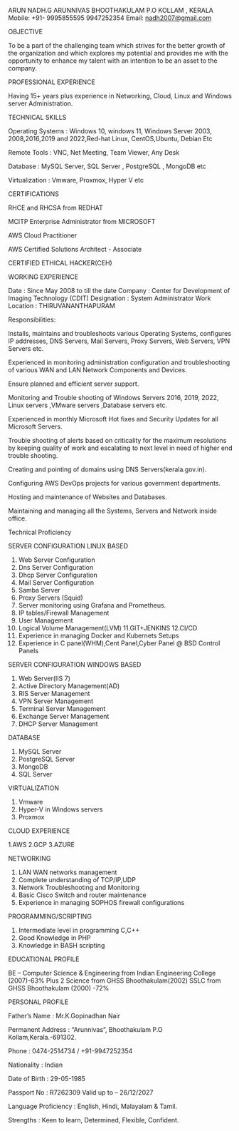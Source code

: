                                                                                   
ARUN NADH.G
ARUNNIVAS
BHOOTHAKULAM P.O
KOLLAM ,  KERALA
Mobile: +91- 9995855595 9947252354
Email: nadh2007@gmail.com	


OBJECTIVE	

  To be a part of the challenging team which strives for the better growth of the organization and which explores my potential and provides me with the opportunity to enhance my talent with an intention to be an asset to the company.
        

PROFESSIONAL EXPERIENCE
                
Having 15+ years plus experience in Networking, Cloud, Linux and Windows server Administration.
            
        
TECHNICAL SKILLS

Operating Systems	: Windows 10, windows 11, Windows Server 2003, 2008,2016,2019 and 2022,Red-hat Linux, CentOS,Ubuntu, Debian Etc

Remote Tools	:   VNC, Net Meeting, Team Viewer, Any Desk

Database	:   MySQL Server, SQL Server , PostgreSQL , MongoDB etc 

Virtualization	:   Vmware, Proxmox, Hyper V etc


CERTIFICATIONS 


RHCE and RHCSA from REDHAT 

MCITP Enterprise Administrator from MICROSOFT

AWS Cloud Practitioner

AWS Certified Solutions Architect - Associate

CERTIFIED ETHICAL HACKER(CEH)

   
WORKING EXPERIENCE	


Date			: Since May 2008 to till the date
Company	: Center for Development of Imaging Technology (CDIT)
Designation 		: System Administrator
Work Location	: THIRUVANANTHAPURAM

Responsibilities: 



Installs, maintains and troubleshoots various Operating Systems, configures IP addresses, DNS Servers, Mail Servers, Proxy Servers, Web Servers, VPN Servers etc.

Experienced in monitoring administration configuration and troubleshooting of various WAN and LAN Network Components and Devices.

Ensure planned and efficient server support.

Monitoring and Trouble shooting of Windows Servers 2016, 2019, 2022,  Linux servers ,VMware servers ,Database servers etc.

Experienced in monthly Microsoft Hot fixes and Security Updates for all Microsoft Servers.

Trouble shooting of alerts based on criticality for the maximum resolutions by keeping quality of work and escalating to next level in need of higher end trouble shooting.

Creating and pointing of domains using DNS Servers(kerala.gov.in).

Configuring AWS DevOps projects for various government departments.

Hosting and maintenance of Websites and Databases.

Maintaining and managing all the Systems, Servers and Network inside office.


Technical Proficiency

SERVER CONFIGURATION LINUX BASED

1. Web Server Configuration
2. Dns Server Configuration
3. Dhcp Server Configuration
4. Mail Server Configuration
5. Samba Server
6. Proxy Servers (Squid)
7. Server monitoring using Grafana and Prometheus.
8. IP tables/Firewall Management
9. User Management
10. Logical Volume Management(LVM)
11.GIT+JENKINS 
12.CI/CD
13. Experience in managing Docker and Kubernets Setups
14. Experience in C panel(WHM),Cent Panel,Cyber Panel @ BSD Control Panels

SERVER CONFIGURATION WINDOWS BASED

1. Web Server(IIS 7)
2. Active Directory Management(AD)
3. RIS Server Management
4. VPN Server Management
5. Terminal Server Management
6. Exchange Server Management
7. DHCP Server Management


DATABASE 

1. MySQL Server
2. PostgreSQL Server
3. MongoDB
4. SQL Server


VIRTUALIZATION

1. Vmware 
2. Hyper-V in Windows servers
3. Proxmox

CLOUD EXPERIENCE

1.AWS 
2.GCP
3.AZURE


NETWORKING

1. LAN WAN networks management
2. Complete understanding of TCP/IP,UDP
3. Network Troubleshooting and Monitoring
4. Basic Cisco Switch and router maintenance
5. Experience in managing SOPHOS  firewall configurations


PROGRAMMING/SCRIPTING

1. Intermediate level in programming C,C++
2. Good Knowledge in PHP
3. Knowledge in BASH scripting





EDUCATIONAL PROFILE

BE – Computer Science & Engineering from Indian Engineering College    (2007)-63%
Plus 2 Science from GHSS Bhoothakulam(2002)
SSLC from GHSS Bhoothakulam (2000) -72%




PERSONAL PROFILE



Father’s Name 	        : Mr.K.Gopinadhan Nair
	
Permanent Address	: “Arunnivas”, Bhoothakulam P.O Kollam,Kerala.-691302.

Phone                   :       0474-2514734 / +91-9947252354

Nationality       	:	Indian

Date of Birth	        :	29-05-1985

Passport No	        :	R7262309 Valid up to – 26/12/2027

Language Proficiency	:	English, Hindi, Malayalam & Tamil.

Strengths		:       Keen to learn, Determined, Flexible, Confident.




